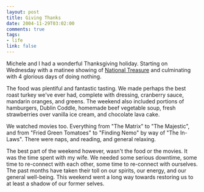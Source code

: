 ```yaml
--- 
layout: post
title: Giving Thanks
date: 2004-11-29T03:02:00
comments: true
tags:
- life
link: false
---
```

Michele and I had a wonderful Thanksgiving holiday. Starting on Wednesday with a matinee showing of <a href="http://imdb.com/title/tt0368891/" title="National Treasure">National Treasure</a> and culminating with 4 glorious days of doing nothing.

The food was plentiful and fantastic tasting. We made perhaps the best roast turkey we've ever had, complete with dressing, cranberry sauce, mandarin oranges, and greens. The weekend also included portions of hamburgers, Dublin Coddle, homemade beef vegetable soup, fresh strawberries over vanilla ice cream, and chocolate lava cake.

We watched movies too. Everything from "The Matrix" to "The Majestic", and from "Fried Green Tomatoes" to "Finding Nemo" by way of "The In-Laws". There were naps, and reading, and general relaxing.

The best part of the weekend however, wasn't the food or the movies. It was the time spent with my wife. We needed some serious downtime, some time to re-connect with each other, some time to re-connect with ourselves. The past months have taken their toll on our spirits, our energy, and our general well-being. This weekend went a long way towards restoring us to at least a shadow of our former selves.

